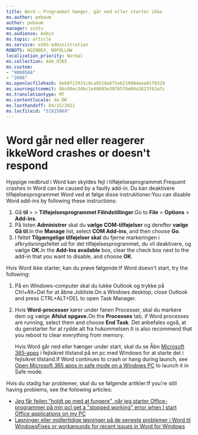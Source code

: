 ```yaml
---
title: Word – Programmet hænger, går ned eller starter ikke
ms.author: pebaum
author: pebaum
manager: scotv
ms.audience: Admin
ms.topic: article
ms.service: o365-administration
ROBOTS: NOINDEX, NOFOLLOW
localization_priority: Normal
ms.collection: Adm_O365
ms.custom:
- "9000584"
- "2686"
ms.openlocfilehash: 6eb8f22931c8ca0518a6f5e6219904eea01f0328
ms.sourcegitcommit: 8bc60ec34bc1e40685e3976576e04a2623f63a7c
ms.translationtype: MT
ms.contentlocale: da-DK
ms.lasthandoff: 04/15/2021
ms.locfileid: "51825869"
---
```

# <a name="word-crashes-or-doesnt-respond"></a><span data-ttu-id="6d8ca-102">Word går ned eller reagerer ikke</span><span class="sxs-lookup"><span data-stu-id="6d8ca-102">Word crashes or doesn't respond</span></span>

<span data-ttu-id="6d8ca-103">Hyppige nedbrud i Word kan skyldes fejl i tilføjelsesprogrammet.</span><span class="sxs-lookup"><span data-stu-id="6d8ca-103">Frequent crashes in Word can be caused by a faulty add-in.</span></span> <span data-ttu-id="6d8ca-104">Du kan deaktivere tilføjelsesprogrammet Word ved at følge disse instruktioner:</span><span class="sxs-lookup"><span data-stu-id="6d8ca-104">You can disable Word add-ins by following these instructions:</span></span>

1. <span data-ttu-id="6d8ca-105">Gå **til**  >    >  **Tilføjelsesprogrammet Filindstillinger**.</span><span class="sxs-lookup"><span data-stu-id="6d8ca-105">Go to **File** > **Options** > **Add-ins**.</span></span>
2. <span data-ttu-id="6d8ca-106">På listen **Administrer** skal du **vælge COM-tilføjelser** og derefter **vælge Gå til**.</span><span class="sxs-lookup"><span data-stu-id="6d8ca-106">In the **Manage** list, select **COM Add-ins**, and then choose **Go**.</span></span>
3. <span data-ttu-id="6d8ca-107">I feltet **Tilgængelige tilføjelser skal** du fjerne markeringen i afkrydsningsfeltet ud for det tilføjelsesprogrammet, du vil deaktivere, og vælge **OK.**</span><span class="sxs-lookup"><span data-stu-id="6d8ca-107">In the **Add-Ins available** box, clear the check box next to the add-in that you want to disable, and choose **OK**.</span></span>

<span data-ttu-id="6d8ca-108">Hvis Word ikke starter, kan du prøve følgende:</span><span class="sxs-lookup"><span data-stu-id="6d8ca-108">If Word doesn't start, try the following:</span></span>

1.   <span data-ttu-id="6d8ca-109">På en Windows-computer skal du lukke Outlook og trykke på Ctrl+Alt+Del for at åbne Jobliste.</span><span class="sxs-lookup"><span data-stu-id="6d8ca-109">On a Windows desktop, close Outlook and press CTRL+ALT+DEL to open Task Manager.</span></span> 
2. <span data-ttu-id="6d8ca-110">Hvis **Word-processer** kører under fanen Processer, skal du markere dem og vælge **Afslut opgave.**</span><span class="sxs-lookup"><span data-stu-id="6d8ca-110">On the **Processes** tab, if Word processes are running, select them and choose **End Task**.</span></span> <span data-ttu-id="6d8ca-111">Det anbefales også, at du genstarter for at rydde alt fra hukommelsen.</span><span class="sxs-lookup"><span data-stu-id="6d8ca-111">It is also recommend that you reboot to clear everything from memory.</span></span>

    <span data-ttu-id="6d8ca-112">Hvis Word går ned eller hænger under start, skal du se Åbn [Microsoft 365-apps](https://support.office.com/article/Open-Office-apps-in-safe-mode-on-a-Windows-PC-dedf944a-5f4b-4afb-a453-528af4f7ac72) i fejlsikret tilstand på en pc med Windows for at starte det i fejlsikret tilstand.</span><span class="sxs-lookup"><span data-stu-id="6d8ca-112">If Word continues to crash or hang during launch, see [Open Microsoft 365 apps in safe mode on a Windows PC](https://support.office.com/article/Open-Office-apps-in-safe-mode-on-a-Windows-PC-dedf944a-5f4b-4afb-a453-528af4f7ac72) to launch it in Safe mode.</span></span>

<span data-ttu-id="6d8ca-113">Hvis du stadig har problemer, skal du se følgende artikler:</span><span class="sxs-lookup"><span data-stu-id="6d8ca-113">If you're still having problems, see the following articles:</span></span> 
- [<span data-ttu-id="6d8ca-114">Jeg får fejlen "holdt op med at fungere", når jeg starter Office-programmer på min pc</span><span class="sxs-lookup"><span data-stu-id="6d8ca-114">I get a "stopped working" error when I start Office applications on my PC</span></span>](https://support.office.com/article/52bd7985-4e99-4a35-84c8-2d9b8301a2fa)
- [<span data-ttu-id="6d8ca-115">Løsninger eller midlertidige løsninger på de seneste problemer i Word til Windows</span><span class="sxs-lookup"><span data-stu-id="6d8ca-115">Fixes or workarounds for recent issues in Word for Windows</span></span>](https://support.office.com/article/bf6bf17c-2807-4871-83ce-e337ae8f0b86)